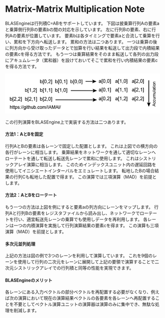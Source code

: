 # Matrix-Matrix Multiplication Note

BLASEngineは行列積C=ABをサポートしています。
下図は披乗算行列Aの要素aと乗算側行列Bの要素bの間の対応を示しています。
左に行列Bの要素、右に行列Aの要素が位置しています。
要素bは各タイミングで要素aと合流して乗算を行い、累和を下方向へ転送します。
累和の方法は二つあります。
一つは乗算の後に列方向から受け取ったデータとで加算を行い結果を転送して出力段で内積結果の要素cを得る方法です。
もう一つは乗算結果をそのまま転送して各列の出力段にアキュムレータ（累和器）を設けておいてそこで累和を行い内積結果の要素cを得る方法です。


<div align="center">
  <img src="https://github.com/IAMAl/BLASEngine/blob/main/notes/ExecConcept/figures/MatMatMult.png"
       alt="HTML image alt text"
       title="Matrix-Matrix Multiplication"
       width="600px"
  />
</div>


この行列演算をBLASEngine上で実装する方法は二つあります。

#### 方法1：AとBを固定

行列AとBの要素は各レーンで固定した配置とします。
これは上図での横方向の各行がレーンに相当します。
乗算結果をネットワークを通して適切なレーンへローテートを通して転送し転送先レーンで累和に使用します。
これはシストリックアレイ演算に相当します。
このためインデックスユニット内の遅延回路を使用してイニシエートインターバルをエミュレートします。
転地したBの場合結果の行列Cも転地した配置で得ます。
この演算では三項演算（MAD）を前提とします。


#### 方法2：AとBをローテート

もう一つの方法は上図を例にすると要素aの列方向にレーンをマップします。
行列Aと行列Bの要素をレジスタファイルから読み出し、ネットワークでローテートを行い、適宜転送先レーンの乗算でも使用しデータを再利用します。
各レーンは一つの内積演算を実施して行列演算結果の要素cを得ます。
この演算も三項演算（MAD）を前提とします。


#### 多次元並列処理

上記の方法は図の例で3つのレーンを利用して演算しています。
これを9個のレーンを使用して行列の二次元をレーンに展開して上記の要領で演算することで二次元シストリックアレイでの行列積と同等の性能を実現できます。


#### BLASEngineのメリット

各レーンにある入力ベクトルの部分ベクトルを再配置する必要がなくなり、例えば次の演算において現在の演算結果ベクトルの各要素を各レーンへ再配置することを不要としてベクトル演算ユニットの演算器は演算のみに集中でき、無駄な処理を削減します。